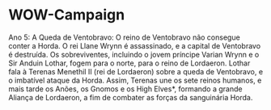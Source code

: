 # WOW-Campaign
Ano 5: A Queda de Ventobravo:
O reino de Ventobravo não consegue conter a Horda. O rei Llane Wrynn é assassinado, e a capital de Ventobravo é destruída. Os sobreviventes, incluindo o jovem príncipe Varian Wrynn e o Sir Anduin Lothar, fogem para o norte, para o reino de Lordaeron. Lothar fala à Terenas Menethil II (rei de Lordaeron) sobre a queda de Ventobravo, e o imbatível ataque da Horda. Assim, Terenas une os sete reinos humanos, e mais tarde os Anões, os Gnomos e os High Elves*, formando a grande Aliança de Lordaeron, a fim de combater as forças da sanguinária Horda.
